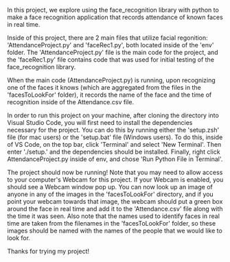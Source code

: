 In this project, we explore using the face_recognition library with python to make a 
face recognition application that records attendance of known faces in real time. 

Inside of this project, there are 2 main files that utilize facial regonition: 
'AttendanceProject.py' and 'faceRec1.py', both located inside of the 'env' folder. 
The 'AttendanceProject.py' file is the main code for the project, and the 'faceRec1.py' 
file contains code that was used for initial testing of the face_recognition library.

When the main code (AttendanceProject.py) is running, upon recognizing one of the faces 
it knows (which are aggregated from the files in the 'facesToLookFor' folder), it 
records the name of the face and the time of recognition inside of the Attendance.csv 
file.

In order to run this project on your machine, after cloning the directory into Visual 
Studio Code, you will first need to install the dependencies necessary for the project. 
You can do this by running either the 'setup.zsh' file (for mac users) or the 'setup.bat' 
file (Windows users). To do this, inside of VS Code, on the top bar, click 'Terminal' and 
select 'New Terminal'. Then enter './setup.<filetypeForMachine>' and the dependencies 
should be installed. Finally, right click AttendanceProject.py inside of env, and chose 
'Run Python File in Terminal'.

The project should now be running! Note that you may need to allow access to your 
computer's Webcam for this project. If your Webcam is enabled, you should see a Webcam 
window pop up. You can now look up an image of anyone in any of the images in the 
'facesToLookFor' directory, and if you point your webcam towards that image, the webcam 
should put a green box around the face in real time and add it to the 'Attendance.csv' 
file along with the time it was seen. Also note that the names used to identify faces in 
real time are taken from the filenames in the 'facesToLookFor' folder, so these images 
should be named with the names of the people that we would like to look for. 

Thanks for trying my project!

